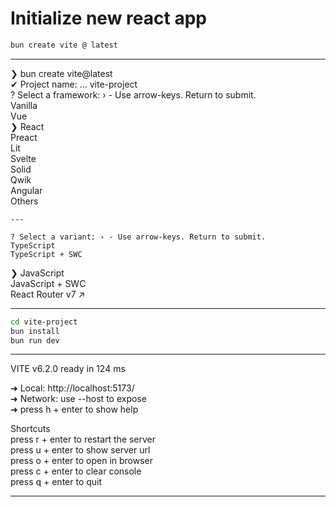 # Initialize new react app

```bash
bun create vite @ latest
```

---

❯ bun create vite@latest  
✔ Project name: … vite-project  
? Select a framework: › - Use arrow-keys. Return to submit.  
    Vanilla  
    Vue  
❯   React  
    Preact  
    Lit  
    Svelte  
    Solid  
    Qwik  
    Angular  
    Others  

    ---

    ? Select a variant: › - Use arrow-keys. Return to submit.  
    TypeScript  
    TypeScript + SWC  
❯   JavaScript  
    JavaScript + SWC  
    React Router v7 ↗  

---

```bash
cd vite-project
bun install
bun run dev
```

---  

  VITE v6.2.0  ready in 124 ms

  ➜  Local:   http://localhost:5173/  
  ➜  Network: use --host to expose  
  ➜  press h + enter to show help  

  Shortcuts  
  press r + enter to restart the server  
  press u + enter to show server url  
  press o + enter to open in browser  
  press c + enter to clear console  
  press q + enter to quit  

---  

